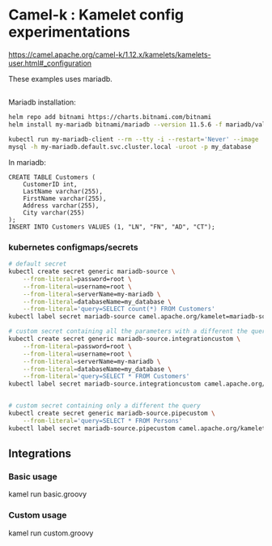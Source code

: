 # Camel-k : Kamelet config experimentations

https://camel.apache.org/camel-k/1.12.x/kamelets/kamelets-user.html#_configuration

These examples uses mariadb.

##

Mariadb installation:

```sh
helm repo add bitnami https://charts.bitnami.com/bitnami
helm install my-mariadb bitnami/mariadb --version 11.5.6 -f mariadb/values.yaml
```


```sh
kubectl run my-mariadb-client --rm --tty -i --restart='Never' --image  docker.io/bitnami/mariadb:10.6.12-debian-11-r16 --namespace default --command -- bash
mysql -h my-mariadb.default.svc.cluster.local -uroot -p my_database
```

In mariadb:
```
CREATE TABLE Customers (
    CustomerID int,
    LastName varchar(255),
    FirstName varchar(255),
    Address varchar(255),
    City varchar(255)
);
INSERT INTO Customers VALUES (1, "LN", "FN", "AD", "CT");
```

### kubernetes configmaps/secrets

```sh
# default secret
kubectl create secret generic mariadb-source \
    --from-literal=password=root \
    --from-literal=username=root \
    --from-literal=serverName=my-mariadb \
    --from-literal=databaseName=my_database \
    --from-literal='query=SELECT count(*) FROM Customers'
kubectl label secret mariadb-source camel.apache.org/kamelet=mariadb-source

# custom secret containing all the parameters with a different the query
kubectl create secret generic mariadb-source.integrationcustom \
    --from-literal=password=root \
    --from-literal=username=root \
    --from-literal=serverName=my-mariadb \
    --from-literal=databaseName=my_database \
    --from-literal='query=SELECT * FROM Customers'
kubectl label secret mariadb-source.integrationcustom camel.apache.org/kamelet=mariadb-source camel.apache.org/kamelet.configuration=integrationcustom


# custom secret containing only a different the query
kubectl create secret generic mariadb-source.pipecustom \
    --from-literal='query=SELECT * FROM Persons'
kubectl label secret mariadb-source.pipecustom camel.apache.org/kamelet=mariadb-source camel.apache.org/kamelet.configuration=pipecustom
```


## Integrations

### Basic usage

kamel run basic.groovy

### Custom usage

kamel run custom.groovy